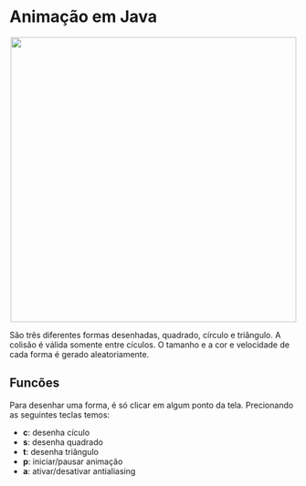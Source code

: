 # Animação em Java

<p align="center">
 <img src="https://user-images.githubusercontent.com/43608067/103371222-aac88e00-4aad-11eb-969f-4beaaabb8057.png" width="500">
</p>

São três diferentes formas desenhadas, quadrado, círculo e triângulo. A colisão é válida somente entre cículos. O tamanho e a cor e velocidade de cada forma é gerado aleatoriamente.

## Funcões

Para desenhar uma forma, é só clicar em algum ponto da tela. Precionando as seguintes teclas temos:

* **c**: desenha cículo 
* **s**: desenha quadrado
* **t**: desenha triângulo
* **p**: iniciar/pausar animação
* **a**: ativar/desativar antialiasing

